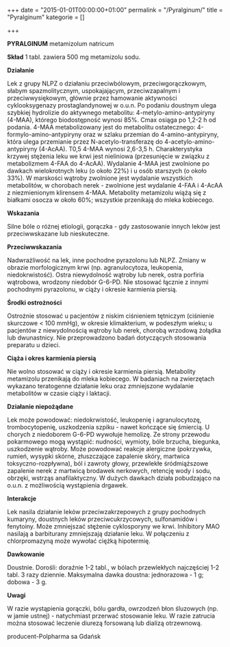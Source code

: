+++
date = "2015-01-01T00:00:00+01:00"
permalink = "/Pyralginum/"
title = "Pyralginum"
kategorie = []

+++

**PYRALGINUM** metamizolum natricum

**Skład** 1 tabl. zawiera 500 mg metamizolu sodu.

**Działanie**

Lek z grupy NLPZ o działaniu przeciwbólowym, przeciwgorączkowym, słabym spazmolitycznym, uspokajającym, przeciwzapalnym i przeciwwysiękowym, głównie przez hamowanie aktywności cyklooksygenazy prostaglandynowej w o.u.n. Po podaniu doustnym ulega szybkiej hydrolizie do aktywnego metabolitu: 4-metylo-amino-antypiryny (4-MAA), którego biodostępność wynosi 85%. Cmax osiąga po 1,2-2 h od podania. 4-MAA metabolizowany jest do metabolitu ostatecznego: 4-formylo-amino-antypiryny oraz w szlaku przemian do 4-amino-antypiryny, która ulega przemianie przez N-acetylo-transferazę do 4-acetylo-amino-antypiryny (4-AcAA). T0,5 4-MAA wynosi 2,6-3,5 h. Charakterystyka krzywej stężenia leku we krwi jest nieliniowa (przesunięcie w związku z metabolizmem 4-FAA do 4-AcAA). Wydalanie 4-MAA jest zwolnione po dawkach wielokrotnych leku (o około 22%) i u osób starszych (o około 33%). W marskości wątroby zwolnione jest wydalanie wszystkich metabolitów, w chorobach nerek - zwolnione jest wydalanie 4-FAA i 4-AcAA z niezmienionym klirensem 4-MAA. Metabolity metamizolu wiążą się z białkami osocza w około 60%; wszystkie przenikają do mleka kobiecego.

**Wskazania**

Silne bóle o różnej etiologii, gorączka - gdy zastosowanie innych leków jest przeciwwskazane lub nieskuteczne.

**Przeciwwskazania**

Nadwrażliwość na lek, inne pochodne pyrazolonu lub NLPZ. Zmiany w obrazie morfologicznym krwi (np. agranulocytoza, leukopenia, niedokrwistość). Ostra niewydolność wątroby lub nerek, ostra porfiria wątrobowa, wrodzony niedobór G-6-PD. Nie stosować łącznie z innymi pochodnymi pyrazolonu, w ciąży i okresie karmienia piersią.

**Środki ostrożności**

Ostrożnie stosować u pacjentów z niskim ciśnieniem tętniczym (ciśnienie skurczowe \< 100 mmHg), w okresie klimakterium, w podeszłym wieku; u pacjentów z niewydolnością wątroby lub nerek, chorobą wrzodową żołądka lub dwunastnicy. Nie przeprowadzono badań dotyczących stosowania preparatu u dzieci.

**Ciąża i okres karmienia piersią**

Nie wolno stosować w ciąży i okresie karmienia piersią. Metabolity metamizolu przenikają do mleka kobiecego. W badaniach na zwierzętach wykazano teratogenne działanie leku oraz zmniejszone wydalanie metabolitów w czasie ciąży i laktacji.

**Działanie niepożądane**

Lek może powodować: niedokrwistość, leukopenię i agranulocytozę, trombocytopenię, uszkodzenia szpiku - nawet kończące się śmiercią. U chorych z niedoborem G-6-PD wywołuje hemolizę. Ze strony przewodu pokarmowego mogą wystąpić: nudności, wymioty, bóle brzucha, biegunka, uszkodzenie wątroby. Może powodować reakcje alergiczne (pokrzywka, rumień, wysypki skórne, złuszczające zapalenie skóry, martwica toksyczno-rozpływna), ból i zawroty głowy, przewlekłe śródmiąższowe zapalenie nerek z martwicą brodawek nerkowych, retencję wody i sodu, obrzęki, wstrząs anafilaktyczny. W dużych dawkach działa pobudzająco na o.u.n. z możliwością wystąpienia drgawek.

**Interakcje**

Lek nasila działanie leków przeciwzakrzepowych z grupy pochodnych kumaryny, doustnych leków przeciwcukrzycowych, sulfonamidów i fenytoiny. Może zmniejszać stężenie cyklosporyny we krwi. Inhibitory MAO nasilają a barbiturany zmniejszają działanie leku. W połączeniu z chlorpromazyną może wywołać ciężką hipotermię.

**Dawkowanie**

Doustnie. Dorośli: doraźnie 1-2 tabl., w bólach przewlekłych najczęściej 1-2 tabl. 3 razy dziennie. Maksymalna dawka doustna: jednorazowa - 1 g; dobowa - 3 g.

**Uwagi**

W razie wystąpienia gorączki, bólu gardła, owrzodzeń błon śluzowych (np. w jamie ustnej) - natychmiast przerwać stosowanie leku. W razie zatrucia można stosować leczenie diurezą forsowaną lub dializą otrzewnową.

producent-Polpharma sa Gdańsk
